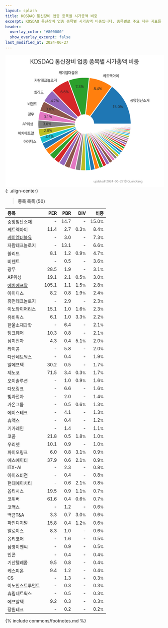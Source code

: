```yaml
---
layout: splash
title: KOSDAQ 통신장비 업종 종목별 시가총액 비중
excerpt: KOSDAQ 통신장비 업종 종목별 시가총액 비중입니다. 종목별로 주요 재무 지표를 함께 표시합니다.
header:
  overlay_color: "#800000"
  show_overlay_excerpt: false
last_modified_at: 2024-06-27
---
```



![KOSDAQ 통신장비 업종 종목별 시가총액 비중](/stats/sector/images/kosdaq_업종_통신장비_종목.png){: .align-center}


> **종목 목록 (50)**<a id="list"></a>

| **종목** | **PER** | **PBR** | **DIV** | **비중** |
| :------- | ------: | ------: | ------: | -------: |
| 중앙첨단소재 | - | 14.7 | - | 15.0<small>%</small> |
| 쎄트렉아이 | 11.4 | 2.7 | 0.3<small>%</small> | 8.4<small>%</small> |
| [케이엠더블유](/032500/) | - | 3.0 | - | 7.3<small>%</small> |
| 자람테크놀로지 | - | 13.1 | - | 6.6<small>%</small> |
| 쏠리드 | 8.1 | 1.2 | 0.9<small>%</small> | 4.7<small>%</small> |
| 비덴트 | - | 0.5 | - | 3.6<small>%</small> |
| 광무 | 28.5 | 1.9 | - | 3.1<small>%</small> |
| AP위성 | 19.1 | 2.1 | 0.5<small>%</small> | 3.0<small>%</small> |
| [에치에프알](/230240/) | 105.1 | 1.1 | 1.5<small>%</small> | 2.8<small>%</small> |
| 아이디스 | 8.2 | 0.8 | 1.9<small>%</small> | 2.4<small>%</small> |
| 휴먼테크놀로지 | - | 2.9 | - | 2.3<small>%</small> |
| 이노와이어리스 | 15.1 | 1.0 | 1.6<small>%</small> | 2.3<small>%</small> |
| 유비쿼스 | 6.1 | 1.0 | 3.3<small>%</small> | 2.2<small>%</small> |
| 한울소재과학 | - | 6.4 | - | 2.1<small>%</small> |
| 팅크웨어 | 10.3 | 0.8 | - | 2.1<small>%</small> |
| 삼지전자 | 4.3 | 0.4 | 5.1<small>%</small> | 2.0<small>%</small> |
| 라이콤 | - | 5.8 | - | 2.0<small>%</small> |
| 다산네트웍스 | - | 0.4 | - | 1.9<small>%</small> |
| 알에프텍 | 30.2 | 0.5 | - | 1.7<small>%</small> |
| 제노코 | 71.5 | 3.4 | 0.3<small>%</small> | 1.7<small>%</small> |
| 오이솔루션 | - | 1.0 | 0.9<small>%</small> | 1.6<small>%</small> |
| 다보링크 | - | 6.6 | - | 1.6<small>%</small> |
| 빛과전자 | - | 2.0 | - | 1.4<small>%</small> |
| 가온그룹 | - | 0.5 | 0.6<small>%</small> | 1.3<small>%</small> |
| 에이스테크 | - | 4.1 | - | 1.3<small>%</small> |
| 휴맥스 | - | 0.4 | - | 1.2<small>%</small> |
| 기가레인 | - | 1.4 | - | 1.1<small>%</small> |
| 코콤 | 21.8 | 0.5 | 1.8<small>%</small> | 1.0<small>%</small> |
| 우리넷 | 10.1 | 0.9 | - | 1.0<small>%</small> |
| 파이오링크 | 6.0 | 0.8 | 3.1<small>%</small> | 0.9<small>%</small> |
| 에스에이티 | 37.9 | 0.6 | 2.1<small>%</small> | 0.9<small>%</small> |
| ITX-AI | - | 2.3 | - | 0.8<small>%</small> |
| 아이즈비전 | - | 0.4 | - | 0.8<small>%</small> |
| 현대에이치티 | - | 0.6 | 2.1<small>%</small> | 0.8<small>%</small> |
| 옵티시스 | 19.5 | 0.9 | 1.1<small>%</small> | 0.7<small>%</small> |
| 코위버 | 61.6 | 0.4 | 0.6<small>%</small> | 0.7<small>%</small> |
| 코맥스 | - | 1.2 | - | 0.6<small>%</small> |
| 백금T&A | 3.3 | 0.7 | 3.0<small>%</small> | 0.6<small>%</small> |
| 파인디지털 | 15.8 | 0.4 | 1.2<small>%</small> | 0.6<small>%</small> |
| 알로이스 | 8.3 | 1.0 | - | 0.6<small>%</small> |
| 옵티코어 | - | 1.6 | - | 0.5<small>%</small> |
| 삼영이엔씨 | - | 0.9 | - | 0.5<small>%</small> |
| 인콘 | - | 0.4 | - | 0.4<small>%</small> |
| 기산텔레콤 | 9.5 | 0.8 | - | 0.4<small>%</small> |
| 케스피온 | 9.4 | 1.2 | - | 0.4<small>%</small> |
| CS | - | 1.3 | - | 0.3<small>%</small> |
| 이노인스트루먼트 | - | 0.3 | - | 0.3<small>%</small> |
| 휴림네트웍스 | - | 0.5 | - | 0.3<small>%</small> |
| 에프알텍 | 9.2 | 0.3 | - | 0.3<small>%</small> |
| 장원테크 | - | 0.2 | - | 0.2<small>%</small> |

{% include commons/footnotes.md %}